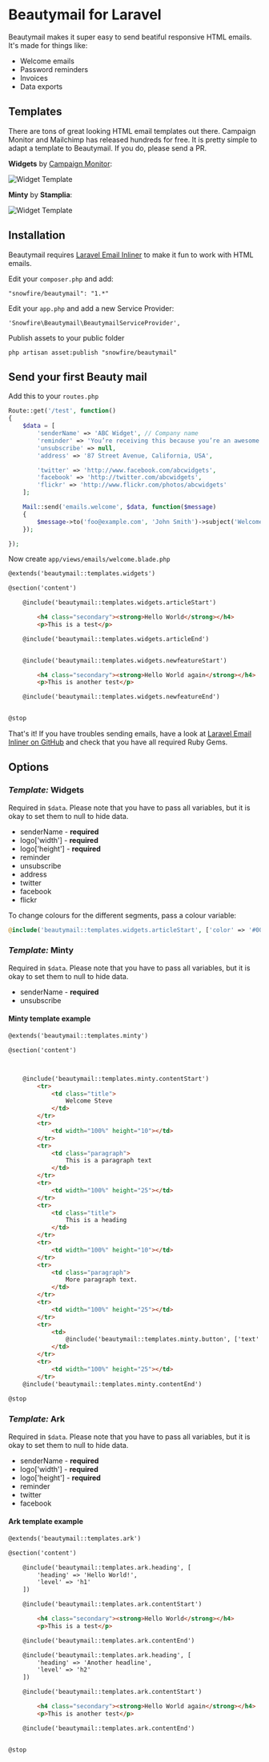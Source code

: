 # Beautymail for Laravel

Beautymail makes it super easy to send beatiful responsive HTML emails. It's made for things like:

* Welcome emails
* Password reminders
* Invoices
* Data exports

## Templates

There are tons of great looking HTML email templates out there. Campaign Monitor and Mailchimp has released hundreds for free. It is pretty simple to adapt a template to Beautymail. If you do, please send a PR.

__Widgets__ by [Campaign Monitor](https://www.campaignmonitor.com/templates/all/):

![Widget Template](screenshots/widgets.png?raw=true "Widgets template")

__Minty__ by __Stamplia__:

![Widget Template](screenshots/minty.png?raw=true "Widgets template")

## Installation

Beautymail requires [Laravel Email Inliner](https://github.com/emilsundberg/inliner) to make it fun to work with HTML emails.

Edit your `composer.php` and add:

    "snowfire/beautymail": "1.*"

Edit your `app.php` and add a new Service Provider:

    'Snowfire\Beautymail\BeautymailServiceProvider',

Publish assets to your public folder

    php artisan asset:publish "snowfire/beautymail"

## Send your first Beauty mail

Add this to your `routes.php`

```php
Route::get('/test', function()
{
	$data = [
		'senderName' => 'ABC Widget', // Company name
		'reminder' => 'You’re receiving this because you’re an awesome ABC Widgets customer or subscribed via <a href="http://www.abcwidgets.com/" style="color: #a6a6a6">our site</a>',
		'unsubscribe' => null,
		'address' => '87 Street Avenue, California, USA',

		'twitter' => 'http://www.facebook.com/abcwidgets',
		'facebook' => 'http://twitter.com/abcwidgets',
		'flickr' => 'http://www.flickr.com/photos/abcwidgets'
	];

	Mail::send('emails.welcome', $data, function($message)
	{
		$message->to('foo@example.com', 'John Smith')->subject('Welcome!');
	});

});
```

Now create `app/views/emails/welcome.blade.php`

```html
@extends('beautymail::templates.widgets')

@section('content')

	@include('beautymail::templates.widgets.articleStart')

		<h4 class="secondary"><strong>Hello World</strong></h4>
		<p>This is a test</p>

	@include('beautymail::templates.widgets.articleEnd')


	@include('beautymail::templates.widgets.newfeatureStart')

		<h4 class="secondary"><strong>Hello World again</strong></h4>
		<p>This is another test</p>

	@include('beautymail::templates.widgets.newfeatureEnd')


@stop
```

That's it! If you have troubles sending emails, have a look at [Laravel Email Inliner on GitHub](https://github.com/emilsundberg/inliner) and check that you have all required Ruby Gems.

## Options

### _Template:_ Widgets

Required in `$data`. Please note that you have to pass all variables, but it is okay to set them to null to hide data.

* senderName - __required__
* logo['width'] - __required__
* logo['height'] - __required__
* reminder
* unsubscribe
* address
* twitter
* facebook
* flickr

To change colours for the different segments, pass a colour variable:

```php
@include('beautymail::templates.widgets.articleStart', ['color' => '#0000FF'])
```

### _Template:_ Minty

Required in `$data`. Please note that you have to pass all variables, but it is okay to set them to null to hide data.

* senderName - __required__
* unsubscribe

#### Minty template example

```html
@extends('beautymail::templates.minty')

@section('content')



	@include('beautymail::templates.minty.contentStart')
		<tr>
			<td class="title">
				Welcome Steve
			</td>
		</tr>
		<tr>
			<td width="100%" height="10"></td>
		</tr>
		<tr>
			<td class="paragraph">
				This is a paragraph text
			</td>
		</tr>
		<tr>
			<td width="100%" height="25"></td>
		</tr>
		<tr>
			<td class="title">
				This is a heading
			</td>
		</tr>
		<tr>
			<td width="100%" height="10"></td>
		</tr>
		<tr>
			<td class="paragraph">
				More paragraph text.
			</td>
		</tr>
		<tr>
			<td width="100%" height="25"></td>
		</tr>
		<tr>
			<td>
				@include('beautymail::templates.minty.button', ['text' => 'Sign in', 'link' => '#'])
			</td>
		</tr>
		<tr>
			<td width="100%" height="25"></td>
		</tr>
	@include('beautymail::templates.minty.contentEnd')

@stop
```


### _Template:_ Ark

Required in `$data`. Please note that you have to pass all variables, but it is okay to set them to null to hide data.

* senderName - __required__
* logo['width'] - __required__
* logo['height'] - __required__
* reminder
* twitter
* facebook

#### Ark template example

```html
@extends('beautymail::templates.ark')

@section('content')

    @include('beautymail::templates.ark.heading', [
		'heading' => 'Hello World!',
		'level' => 'h1'
	])

    @include('beautymail::templates.ark.contentStart')

        <h4 class="secondary"><strong>Hello World</strong></h4>
        <p>This is a test</p>

    @include('beautymail::templates.ark.contentEnd')

    @include('beautymail::templates.ark.heading', [
		'heading' => 'Another headline',
		'level' => 'h2'
	])

    @include('beautymail::templates.ark.contentStart')

        <h4 class="secondary"><strong>Hello World again</strong></h4>
        <p>This is another test</p>

    @include('beautymail::templates.ark.contentEnd')


@stop
```
